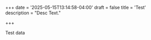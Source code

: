 +++
date = '2025-05-15T13:14:58-04:00'
draft = false
title = 'Test'
description = "Desc Text."

+++

Test data